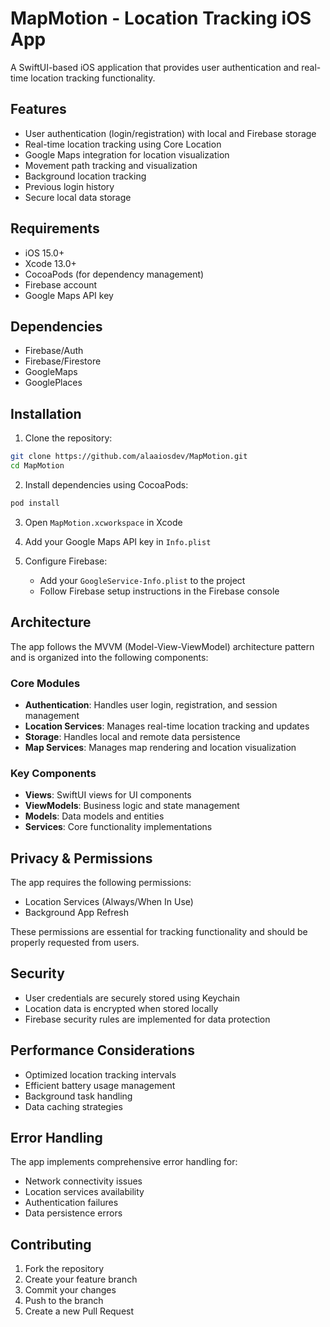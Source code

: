 # MapMotion - Location Tracking iOS App

A SwiftUI-based iOS application that provides user authentication and real-time location tracking functionality.

## Features

- User authentication (login/registration) with local and Firebase storage
- Real-time location tracking using Core Location
- Google Maps integration for location visualization
- Movement path tracking and visualization
- Background location tracking
- Previous login history
- Secure local data storage

## Requirements

- iOS 15.0+
- Xcode 13.0+
- CocoaPods (for dependency management)
- Firebase account
- Google Maps API key

## Dependencies

- Firebase/Auth
- Firebase/Firestore
- GoogleMaps
- GooglePlaces

## Installation

1. Clone the repository:
```bash
git clone https://github.com/alaaiosdev/MapMotion.git
cd MapMotion
```

2. Install dependencies using CocoaPods:
```bash
pod install
```

3. Open `MapMotion.xcworkspace` in Xcode

4. Add your Google Maps API key in `Info.plist`

5. Configure Firebase:
   - Add your `GoogleService-Info.plist` to the project
   - Follow Firebase setup instructions in the Firebase console

## Architecture

The app follows the MVVM (Model-View-ViewModel) architecture pattern and is organized into the following components:

### Core Modules
- **Authentication**: Handles user login, registration, and session management
- **Location Services**: Manages real-time location tracking and updates
- **Storage**: Handles local and remote data persistence
- **Map Services**: Manages map rendering and location visualization

### Key Components
- **Views**: SwiftUI views for UI components
- **ViewModels**: Business logic and state management
- **Models**: Data models and entities
- **Services**: Core functionality implementations

## Privacy & Permissions

The app requires the following permissions:
- Location Services (Always/When In Use)
- Background App Refresh

These permissions are essential for tracking functionality and should be properly requested from users.

## Security

- User credentials are securely stored using Keychain
- Location data is encrypted when stored locally
- Firebase security rules are implemented for data protection

## Performance Considerations

- Optimized location tracking intervals
- Efficient battery usage management
- Background task handling
- Data caching strategies

## Error Handling

The app implements comprehensive error handling for:
- Network connectivity issues
- Location services availability
- Authentication failures
- Data persistence errors

## Contributing

1. Fork the repository
2. Create your feature branch
3. Commit your changes
4. Push to the branch
5. Create a new Pull Request

